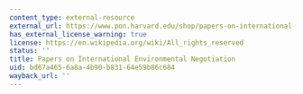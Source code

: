 ```yaml
---
content_type: external-resource
external_url: https://www.pon.harvard.edu/shop/papers-on-international-environmental-negotiation-volume-17-on-the-road-to-copenhagen-2009-copy/
has_external_license_warning: true
license: https://en.wikipedia.org/wiki/All_rights_reserved
status: ''
title: Papers on International Environmental Negotiation
uid: bd67a465-6a8a-4b90-b831-64e59b86c684
wayback_url: ''
---
```

